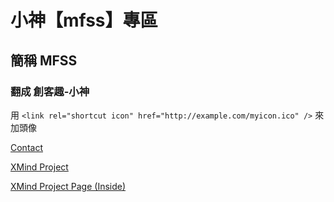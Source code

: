 # 小神【mfss】專區
## 簡稱 MFSS
### 翻成 創客趣-小神

用 `<link rel="shortcut icon" href="http://example.com/myicon.ico" />` 來加頭像

[Contact](Contact.html)

[XMind Project](http://www.xmind.net/m/tiY7)

[XMind Project Page (Inside)](mind.html)